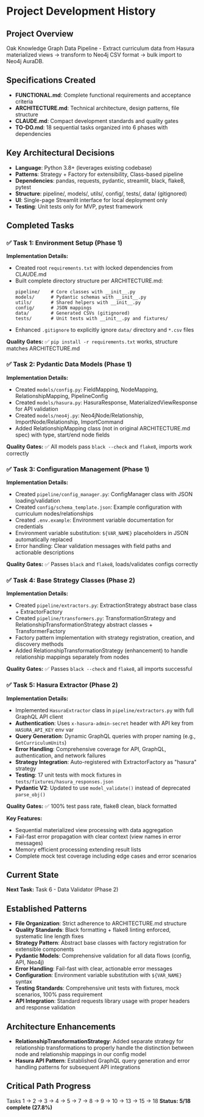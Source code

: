 # Project Development History

## Project Overview
Oak Knowledge Graph Data Pipeline - Extract curriculum data from Hasura materialized views → transform to Neo4j CSV format → bulk import to Neo4j AuraDB.

## Specifications Created
- **FUNCTIONAL.md**: Complete functional requirements and acceptance criteria
- **ARCHITECTURE.md**: Technical architecture, design patterns, file structure
- **CLAUDE.md**: Compact development standards and quality gates
- **TO-DO.md**: 18 sequential tasks organized into 6 phases with dependencies

## Key Architectural Decisions
- **Language**: Python 3.8+ (leverages existing codebase)
- **Patterns**: Strategy + Factory for extensibility, Class-based pipeline
- **Dependencies**: pandas, requests, pydantic, streamlit, black, flake8, pytest
- **Structure**: pipeline/, models/, utils/, config/, tests/, data/ (gitignored)
- **UI**: Single-page Streamlit interface for local deployment only
- **Testing**: Unit tests only for MVP, pytest framework

## Completed Tasks

### ✅ Task 1: Environment Setup (Phase 1)
**Implementation Details:**
- Created root `requirements.txt` with locked dependencies from CLAUDE.md
- Built complete directory structure per ARCHITECTURE.md:
  ```
  pipeline/    # Core classes with __init__.py
  models/      # Pydantic schemas with __init__.py
  utils/       # Shared helpers with __init__.py
  config/      # JSON mappings
  data/        # Generated CSVs (gitignored)
  tests/       # Unit tests with __init__.py and fixtures/
  ```
- Enhanced `.gitignore` to explicitly ignore `data/` directory and `*.csv` files

**Quality Gates:** ✅ `pip install -r requirements.txt` works, structure matches ARCHITECTURE.md

### ✅ Task 2: Pydantic Data Models (Phase 1)
**Implementation Details:**
- Created `models/config.py`: FieldMapping, NodeMapping, RelationshipMapping, PipelineConfig
- Created `models/hasura.py`: HasuraResponse, MaterializedViewResponse for API validation
- Created `models/neo4j.py`: Neo4jNode/Relationship, ImportNode/Relationship, ImportCommand
- Added RelationshipMapping class (not in original ARCHITECTURE.md spec) with type, start/end node fields

**Quality Gates:** ✅ All models pass `black --check` and `flake8`, imports work correctly

### ✅ Task 3: Configuration Management (Phase 1)
**Implementation Details:**
- Created `pipeline/config_manager.py`: ConfigManager class with JSON loading/validation
- Created `config/schema_template.json`: Example configuration with curriculum nodes/relationships
- Created `.env.example`: Environment variable documentation for credentials
- Environment variable substitution: `${VAR_NAME}` placeholders in JSON automatically replaced
- Error handling: Clear validation messages with field paths and actionable descriptions

**Quality Gates:** ✅ Passes `black` and `flake8`, loads/validates configs correctly

### ✅ Task 4: Base Strategy Classes (Phase 2)
**Implementation Details:**
- Created `pipeline/extractors.py`: ExtractionStrategy abstract base class + ExtractorFactory
- Created `pipeline/transformers.py`: TransformationStrategy and RelationshipTransformationStrategy abstract classes + TransformerFactory
- Factory pattern implementation with strategy registration, creation, and discovery methods
- Added RelationshipTransformationStrategy (enhancement) to handle relationship mappings separately from nodes

**Quality Gates:** ✅ Passes `black --check` and `flake8`, all imports successful

### ✅ Task 5: Hasura Extractor (Phase 2)
**Implementation Details:**
- Implemented `HasuraExtractor` class in `pipeline/extractors.py` with full GraphQL API client
- **Authentication**: Uses `x-hasura-admin-secret` header with API key from `HASURA_API_KEY` env var
- **Query Generation**: Dynamic GraphQL queries with proper naming (e.g., `GetCurriculumUnits`)
- **Error Handling**: Comprehensive coverage for API, GraphQL, authentication, and network failures
- **Strategy Integration**: Auto-registered with ExtractorFactory as "hasura" strategy
- **Testing**: 17 unit tests with mock fixtures in `tests/fixtures/hasura_responses.json`
- **Pydantic V2**: Updated to use `model_validate()` instead of deprecated `parse_obj()`

**Quality Gates:** ✅ 100% test pass rate, flake8 clean, black formatted

**Key Features:**
- Sequential materialized view processing with data aggregation
- Fail-fast error propagation with clear context (view names in error messages)
- Memory efficient processing extending result lists
- Complete mock test coverage including edge cases and error scenarios

## Current State
**Next Task:** Task 6 - Data Validator (Phase 2)

## Established Patterns
- **File Organization**: Strict adherence to ARCHITECTURE.md structure
- **Quality Standards**: Black formatting + flake8 linting enforced, systematic line length fixes
- **Strategy Pattern**: Abstract base classes with factory registration for extensible components
- **Pydantic Models**: Comprehensive validation for all data flows (config, API, Neo4j)
- **Error Handling**: Fail-fast with clear, actionable error messages
- **Configuration**: Environment variable substitution with `${VAR_NAME}` syntax
- **Testing Standards**: Comprehensive unit tests with fixtures, mock scenarios, 100% pass requirement
- **API Integration**: Standard requests library usage with proper headers and response validation

## Architecture Enhancements
- **RelationshipTransformationStrategy**: Added separate strategy for relationship transformations to properly handle the distinction between node and relationship mappings in our config model
- **Hasura API Pattern**: Established GraphQL query generation and error handling patterns for subsequent API integrations

## Critical Path Progress
Tasks 1 → 2 → 3 → 4 → 5 → 7 → 8 → 9 → 10 → 13 → 15 → 18
**Status: 5/18 complete (27.8%)**